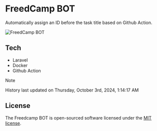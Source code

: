 # FreedCamp BOT

Automatically assign an ID before the task title based on Github Action.

![FreedCamp BOT](https://repository-images.githubusercontent.com/737932867/7d34798b-2680-471c-b089-a78a718d3d6a)

## Tech

- Laravel
- Docker
- Github Action

> [!NOTE]  
> History last updated on Thursday, October 3rd, 2024, 1:14:17 AM

## License

The Freedcamp BOT is open-sourced software licensed under the [MIT license](https://opensource.org/licenses/MIT).

